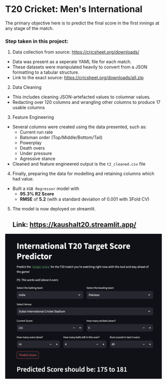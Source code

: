 # T20 Cricket: Men's International

The primary objective here is to predict the final score in the first innings at any stage of the match.

### Step taken in this project:

1. Data collection from source: https://cricsheet.org/downloads/
  - Data was present as a seperate YAML file for each match.
  - These datasets were manipulated heavily to convert from a JSON formatting to a tabular structure.
  - Link to the exact source: https://cricsheet.org/downloads/all.zip

2. Data Cleaning
  - This includes cleaning JSON-artefacted values to columnar values.
  - Redacting over 120 columns and wrangling other columns to produce 17 usable columns

3. Feature Engineering
  - Several columns were created using the data presented, such as:
      - Current run rate
      - Batsman order (Top/Middle/Bottom/Tail)
      - Powerplay
      - Death overs
      - Under pressure
      - Agressive stance
  - Cleaned and feature engineered output is the `t2_cleaned.csv` file

4. Finally, preparing the data for modelling and retaining columns which had value.
  - Built a `XGB Regressor` model with
    - __95.3% R2 Score__
    - __RMSE__ of __5.2__
    (with a standard deviation of 0.001 with 3Fold CV)

5. The model is now deployed on streamlit.

   ## Link: <a href="https://kaushalt20.streamlit.app/">https://kaushalt20.streamlit.app/</a>

![Screenshot of the tool](https://github.com/KaushalKrishna/Intl-T20-Prediction-data-upto-2023-/blob/main/Screenshot%202023-07-17%20at%209.12.54%20PM.png)
